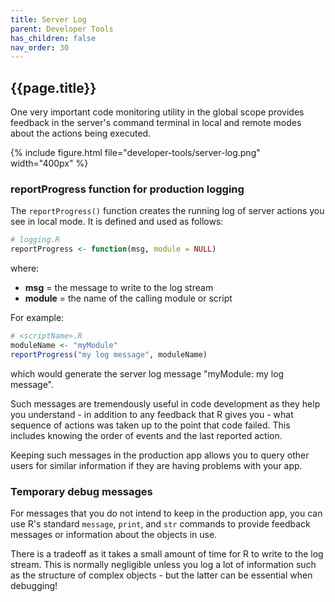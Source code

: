 ```yaml
---
title: Server Log
parent: Developer Tools
has_children: false
nav_order: 30
---
```


## {{page.title}}

One very important code monitoring utility in the global
scope provides feedback in the 
server's command terminal in local and remote modes about the
actions being executed.  

{% include figure.html file="developer-tools/server-log.png" width="400px" %}

### reportProgress function for production logging

The `reportProgress()` function creates the running
log of server actions you see in local mode. 
It is defined and used as follows:

```r
# logging.R
reportProgress <- function(msg, module = NULL)
```

where:

- **msg** = the message to write to the log stream
- **module** = the name of the calling module or script

For example:

```r
# <scriptName>.R
moduleName <- "myModule"
reportProgress("my log message", moduleName)
```

which would generate the server log message "myModule: my log message".

Such messages are tremendously useful in code development
as they help you understand - in addition to any feedback that R 
gives you - what sequence of actions was taken up to 
the point that code failed. This includes knowing the order
of events and the last reported action.

Keeping such messages in the production app allows you 
to query other users for similar information if they 
are having problems with your app.

### Temporary debug messages

For messages that you do not intend to keep in the production
app, you can use R's standard `message`, `print`,
and `str` commands to provide feedback messages or information
about the objects in use.

There is a tradeoff as it takes a small amount of time for R
to write to the log stream. This is normally negligible 
unless you log a lot of information such as the structure
of complex objects - but the latter can be essential when debugging!
